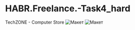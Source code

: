 # HABR.Freelance.-Task4_hard
TechZONE - Computer Store
<img src="https://i.ibb.co/y4DwzTK/Tech-Zone.jpg" alt="Макет">
<img src="https://i.ibb.co/rFnscQG/Tech-Zone.jpg" alt="Макет">
